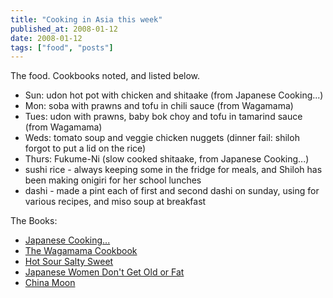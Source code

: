 ```yaml
---
title: "Cooking in Asia this week"
published_at: 2008-01-12
date: 2008-01-12
tags: ["food", "posts"]
---
```

The food. Cookbooks noted, and listed below.

*   Sun: udon hot pot with chicken and shitaake (from Japanese Cooking...)
*   Mon: soba with prawns and tofu in chili sauce (from Wagamama)
*   Tues: udon with prawns, baby bok choy and tofu in tamarind sauce (from Wagamama)
*   Weds: tomato soup and veggie chicken nuggets (dinner fail: shiloh forgot to put a lid on the rice)
*   Thurs: Fukume-Ni (slow cooked shitaake, from Japanese Cooking...)
*   sushi rice - always keeping some in the fridge for meals, and Shiloh has been making onigiri for her school lunches
*   dashi - made a pint each of first and second dashi on sunday, using for various recipes, and miso soup at breakfast

The Books:

*   [Japanese Cooking...](http://www.amazon.com/exec/obidos/ASIN/0681323272/dietrganx4com-20)
*   [The Wagamama Cookbook](http://www.amazon.com/exec/obidos/ASIN/1904920233/dietrganx4com-20)
*   [Hot Sour Salty Sweet](http://www.amazon.com/exec/obidos/ASIN/1579651143/dietrganx4com-20)
*   [Japanese Women Don't Get Old or Fat](http://www.amazon.com/exec/obidos/ASIN/0385339984/dietrganx4com-20)
*   [China Moon](http://www.amazon.com/exec/obidos/ASIN/0894807544/dietrganx4com-20)